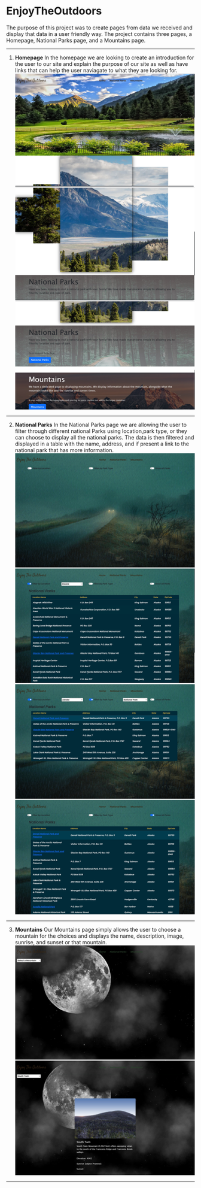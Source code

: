 # EnjoyTheOutdoors
The purpose of this project was to create pages from data we received and display that data in a user friendly way. The project contains three pages, a Homepage, National Parks page, and a Mountains page.

---

1. **Homepage**
In the homepage we are looking to create an introduction for the user to our site and explain the purpose of our site as well as have links that can help the user naviagate to what they are looking for.
![Homepage preview](images/homePreview1.jpg)
![Homepage preview](images/homePreview2.jpg)
![Homepage preview](images/homePreview3.jpg)

---

2. **National Parks**
In the National Parks page we are allowing the user to filter through different national Parks using location,park type, or they can choose to display all the national parks. The data is then filtered and displayed in a table with the name, address, and if present a link to the national park that has more information.
![National Parks preview](images/nationaParksPreview1.jpg)
![National Parks preview](images/nationaParksPreview2.jpg)
![National Parks preview](images/nationaParksPreview3.jpg)
![National Parks preview](images/nationaParksPreview4.jpg)

---

3. **Mountains**
Our Mountains page simply allows the user to choose a mountain for the choices and displays the name, description, image, sunrise, and sunset or that mountain. 
![mountains page preview](images/mountainsPreview1.jpg)
![mountains page preview](images/mountainsPreview2.jpg)
---